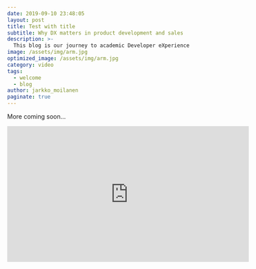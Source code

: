 ```yaml
---
date: 2019-09-10 23:48:05
layout: post
title: Test with title
subtitle: Why DX matters in product development and sales
description: >-
  This blog is our journey to academic Developer eXperience
image: /assets/img/arm.jpg
optimized_image: /assets/img/arm.jpg
category: video
tags:
  - welcome
  - blog
author: jarkko_moilanen
paginate: true
---
```


More coming soon...
<iframe width="560" height="315" src="https://www.youtube.com/embed/NC7TRdKsZ4M" frameborder="0" allow="accelerometer; autoplay; encrypted-media; gyroscope; picture-in-picture" allowfullscreen></iframe>
